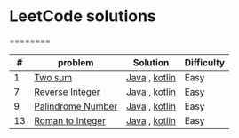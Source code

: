 # LeetCode solutions 
========

| # | problem | Solution | Difficulty |
|---| ----- | -------- | ---------- |
|1|[Two sum](https://leetcode.com/problems/two-sum/) |[Java](./1.%20Two%20Sum/two_sum_java.java) , [kotlin](./)|Easy|
|7|[Reverse Integer](https://leetcode.com/problems/reverse-integer/) |[Java](./7.%20Reverse%20Integer/reverse_integer_java.java) , [kotlin](./)|Easy|
|9|[Palindrome Number](https://leetcode.com/problems/palindrome-number/) |[Java](./9.%20Palindrome%20Number/palindrome_number_java.java) , [kotlin](./)|Easy|
|13|[Roman to Integer](https://leetcode.com/problems/roman-to-integer) |[Java](./) , [kotlin](./13_roman_to_integer/13_roman_to_integer_kotlin.kt)|Easy|
